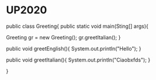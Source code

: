 # UP2020
public class Greeting{
public static void main(Sting[] args){

Greeting gr = new Greeting();
gr.greetItalian();
}

public void greetEnglish(){
System.out.println("Hello");
}

public void greetItalian(){
System.out.println("Ciaobxfds");
}


}